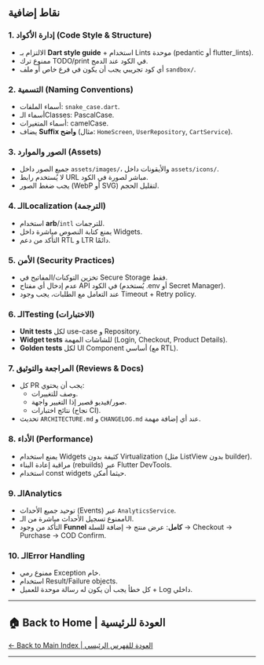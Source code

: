 ## **نقاط إضافية** 

### **1\. إدارة الأكواد (Code Style & Structure)**

* الالتزام بـ **Dart style guide** \+ استخدام Lints موحدة (pedantic أو flutter\_lints).  
* ممنوع ترك TODO/print في الكود عند الدمج.  
* أي كود تجريبي يجب أن يكون في فرع خاص أو ملف `sandbox/`.

### **2\. التسمية (Naming Conventions)**

* أسماء الملفات: `snake_case.dart`.  
* أسماء الـClasses: PascalCase.  
* أسماء المتغيرات: camelCase.  
* يضاف **Suffix واضح** (مثال: `HomeScreen`, `UserRepository`, `CartService`).

### **3\. الصور والموارد (Assets)**

* جميع الصور داخل `assets/images/`، والأيقونات داخل `assets/icons/`.  
* لا يُستخدم رابط URL مباشر لصورة في الكود.  
* يجب ضغط الصور (WebP أو SVG) لتقليل الحجم.

### **4\. الـLocalization (الترجمة)**

* استخدام **arb**/`intl` للترجمات.  
* يمنع كتابة النصوص مباشرة داخل Widgets.  
* التأكد من دعم RTL و LTR دائمًا.

### **5\. الأمن (Security Practices)**

* تخزين التوكنات/المفاتيح في Secure Storage فقط.  
* عدم إدخال أي مفتاح API في الكود (يُستخدم .env أو Secret Manager).  
* عند التعامل مع الطلبات، يجب وجود Timeout \+ Retry policy.

### **6\. الـTesting (الاختبارات)**

* **Unit tests** لكل use-case و Repository.  
* **Widget tests** للشاشات المهمة (Login, Checkout, Product Details).  
* **Golden tests** لكل UI Component أساسي (مع RTL).

### **7\. المراجعة والتوثيق (Reviews & Docs)**

* كل PR يجب أن يحتوي:  
  * وصف للتغييرات.  
  * صور/فيديو قصير إذا التغيير واجهة.  
  * نتائج اختبارات (نجاح CI).  
* تحديث `ARCHITECTURE.md` و `CHANGELOG.md` عند أي إضافة مهمة.

### **8\. الأداء (Performance)**

* يمنع استخدام Widgets كثيفة بدون Virtualization (مثل ListView بدون builder).  
* مراقبة إعادة البناء (rebuilds) عبر Flutter DevTools.  
* استخدام const widgets حيثما أمكن.

### **9\. الـAnalytics**

* توحيد جميع الأحداث (Events) عبر `AnalyticsService`.  
* ممنوع تسجيل الأحداث مباشرة من الـUI.  
* التأكد من وجود **Funnel كامل**: عرض منتج → إضافة للسلة → Checkout → Purchase → COD Confirm.

### **10\. الـError Handling**

* ممنوع رمي Exception خام.  
* استخدام Result/Failure objects.  
* كل خطأ يجب أن يكون له رسالة موحدة للعميل \+ Log داخلي.


---

## 🏠 **Back to Home | العودة للرئيسية**

[← Back to Main Index | العودة للفهرس الرئيسي](../../../index.html)

---
